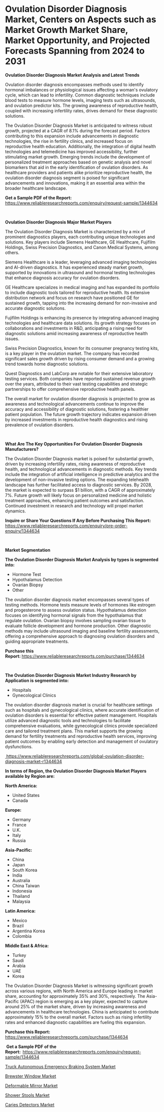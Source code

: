 <p><h1>Ovulation Disorder Diagnosis Market, Centers on Aspects such as Market Growth Market Share, Market Opportunity, and Projected Forecasts Spanning from 2024 to 2031</h1></p><p><strong>Ovulation Disorder Diagnosis Market Analysis and Latest Trends</strong></p>
<p><p>Ovulation disorder diagnosis encompasses methods used to identify hormonal imbalances or physiological issues affecting a woman's ovulatory cycle, which can lead to infertility. Common diagnostic techniques include blood tests to measure hormone levels, imaging tests such as ultrasounds, and ovulation predictor kits. The growing awareness of reproductive health, coupled with increasing infertility rates, drives demand for these diagnostic solutions.</p><p>The Ovulation Disorder Diagnosis Market is anticipated to witness robust growth, projected at a CAGR of 8.1% during the forecast period. Factors contributing to this expansion include advancements in diagnostic technologies, the rise in fertility clinics, and increased focus on reproductive health education. Additionally, the integration of digital health technologies and telemedicine has improved accessibility, further stimulating market growth. Emerging trends include the development of personalized treatment approaches based on genetic analysis and novel biomarkers that aid in the early identification of ovulation disorders. As healthcare providers and patients alike prioritize reproductive health, the ovulation disorder diagnosis segment is poised for significant advancements and innovations, making it an essential area within the broader healthcare landscape.</p></p>
<p><strong>Get a Sample PDF of the Report:&nbsp;</strong> <a href="https://www.reliableresearchreports.com/enquiry/request-sample/1344634?utm_campaign=118&utm_medium=2&utm_source=Github&utm_content=ia&utm_term=30092024&utm_id=ovulation-disorder-diagnosis">https://www.reliableresearchreports.com/enquiry/request-sample/1344634</a></p>
<p>&nbsp;</p>
<p><strong>Ovulation Disorder Diagnosis Major Market Players</strong></p>
<p><p>The Ovulation Disorder Diagnosis Market is characterized by a mix of prominent diagnostics players, each contributing unique technologies and solutions. Key players include Siemens Healthcare, GE Healthcare, Fujifilm Holdings, Swiss Precision Diagnostics, and Canon Medical Systems, among others.</p><p>Siemens Healthcare is a leader, leveraging advanced imaging technologies and AI-driven diagnostics. It has experienced steady market growth, supported by innovations in ultrasound and hormonal testing technologies that enhance diagnosis accuracy for ovulation disorders.</p><p>GE Healthcare specializes in medical imaging and has expanded its portfolio to include diagnostic tools tailored for reproductive health. Its extensive distribution network and focus on research have positioned GE for sustained growth, tapping into the increasing demand for non-invasive and accurate diagnostic solutions.</p><p>Fujifilm Holdings is enhancing its presence by integrating advanced imaging technologies and healthcare data solutions. Its growth strategy focuses on collaborations and investments in R&D, anticipating a rising need for diagnostic solutions amid increasing awareness of reproductive health issues.</p><p>Swiss Precision Diagnostics, known for its consumer pregnancy testing kits, is a key player in the ovulation market. The company has recorded significant sales growth driven by rising consumer demand and a growing trend towards home diagnostic solutions.</p><p>Quest Diagnostics and LabCorp are notable for their extensive laboratory testing services. Both companies have reported sustained revenue growth over the years, attributed to their vast testing capabilities and strategic partnerships to offer comprehensive reproductive health panels.</p><p>The overall market for ovulation disorder diagnosis is projected to grow as awareness and technological advancements continue to improve the accuracy and accessibility of diagnostic solutions, fostering a healthier patient population. The future growth trajectory indicates expansion driven by increased investments in reproductive health diagnostics and rising prevalence of ovulation disorders.</p></p>
<p>&nbsp;</p>
<p><strong>What Are The Key Opportunities For Ovulation Disorder Diagnosis Manufacturers?</strong></p>
<p><p>The Ovulation Disorder Diagnosis market is poised for substantial growth, driven by increasing infertility rates, rising awareness of reproductive health, and technological advancements in diagnostic methods. Key trends include the integration of artificial intelligence in predictive analytics and the development of non-invasive testing options. The expanding telehealth landscape has further facilitated access to diagnostic services. By 2028, the market is expected to surpass $1 billion, with a CAGR of approximately 7%. Future growth will likely focus on personalized medicine and holistic treatment approaches, enhancing patient outcomes and satisfaction. Continued investment in research and technology will propel market dynamics.</p></p>
<p><strong>Inquire or Share Your Questions If Any Before Purchasing This Report:</strong> <a href="https://www.reliableresearchreports.com/enquiry/pre-order-enquiry/1344634?utm_campaign=118&utm_medium=2&utm_source=Github&utm_content=ia&utm_term=30092024&utm_id=ovulation-disorder-diagnosis">https://www.reliableresearchreports.com/enquiry/pre-order-enquiry/1344634</a></p>
<p>&nbsp;</p>
<p><strong>Market Segmentation</strong></p>
<p><strong>The Ovulation Disorder Diagnosis Market Analysis by types is segmented into:</strong></p>
<p><ul><li>Hormone Test</li><li>Hypothalamus Detection</li><li>Ovarian Biopsy</li><li>Other</li></ul></p>
<p><p>The ovulation disorder diagnosis market encompasses several types of testing methods. Hormone tests measure levels of hormones like estrogen and progesterone to assess ovulation status. Hypothalamus detection focuses on identifying hormonal signals from the hypothalamus that regulate ovulation. Ovarian biopsy involves sampling ovarian tissue to evaluate follicle development and hormone production. Other diagnostic methods may include ultrasound imaging and baseline fertility assessments, offering a comprehensive approach to diagnosing ovulation disorders and guiding appropriate treatments.</p></p>
<p><strong>Purchase this Report:&nbsp;</strong><a href="https://www.reliableresearchreports.com/purchase/1344634?utm_campaign=118&utm_medium=2&utm_source=Github&utm_content=ia&utm_term=30092024&utm_id=ovulation-disorder-diagnosis">https://www.reliableresearchreports.com/purchase/1344634</a></p>
<p>&nbsp;</p>
<p><strong>The Ovulation Disorder Diagnosis Market Industry Research by Application is segmented into:</strong></p>
<p><ul><li>Hospitals</li><li>Gynecological Clinics</li></ul></p>
<p><p>The ovulation disorder diagnosis market is crucial for healthcare settings such as hospitals and gynecological clinics, where accurate identification of ovulation disorders is essential for effective patient management. Hospitals utilize advanced diagnostic tools and technologies to facilitate comprehensive evaluations, while gynecological clinics provide specialized care and tailored treatment plans. This market supports the growing demand for fertility treatments and reproductive health services, improving patient outcomes by enabling early detection and management of ovulatory dysfunctions.</p></p>
<p><a href="https://www.reliableresearchreports.com/global-ovulation-disorder-diagnosis-market-r1344634?utm_campaign=118&utm_medium=2&utm_source=Github&utm_content=ia&utm_term=30092024&utm_id=ovulation-disorder-diagnosis">&nbsp;https://www.reliableresearchreports.com/global-ovulation-disorder-diagnosis-market-r1344634</a></p>
<p><strong>In terms of Region, the Ovulation Disorder Diagnosis Market Players available by Region are:</strong></p>
<p>
    <p> <strong> North America: </strong>
        <ul>
            <li>United States</li>
            <li>Canada</li>
        </ul>
        </p> 
    <p> <strong> Europe: </strong>
        <ul>
            <li>Germany</li>
            <li>France</li>
            <li>U.K.</li>
            <li>Italy</li>
            <li>Russia</li>
        </ul>
        </p> 
    <p> <strong> Asia-Pacific: </strong>
        <ul>
            <li>China</li>
            <li>Japan</li>
            <li>South Korea</li>
            <li>India</li>
            <li>Australia</li>
            <li>China Taiwan</li>
            <li>Indonesia</li>
            <li>Thailand</li>
            <li>Malaysia</li>
        </ul>
        </p> 
    <p> <strong> Latin America: </strong>
        <ul>
            <li>Mexico</li>
            <li>Brazil</li>
            <li>Argentina Korea</li>
            <li>Colombia</li>
        </ul>
        </p> 
    <p> <strong> Middle East & Africa: </strong>
        <ul>
            <li>Turkey</li>
            <li>Saudi</li>
            <li>Arabia</li>
            <li>UAE</li>
            <li>Korea</li>
        </ul>
    </p>
    </p>
<p><p>The Ovulation Disorder Diagnosis Market is witnessing significant growth across various regions, with North America and Europe leading in market share, accounting for approximately 35% and 30%, respectively. The Asia-Pacific (APAC) region is emerging as a key player, expected to capture around 25% of the market share, driven by increasing awareness and advancements in healthcare technologies. China is anticipated to contribute approximately 15% to the overall market. Factors such as rising infertility rates and enhanced diagnostic capabilities are fueling this expansion.</p></p>
<p><strong>Purchase this Report: </strong><a href="https://www.reliableresearchreports.com/purchase/1344634?utm_campaign=118&utm_medium=2&utm_source=Github&utm_content=ia&utm_term=30092024&utm_id=ovulation-disorder-diagnosis">https://www.reliableresearchreports.com/purchase/1344634</a></p>
<p>&nbsp;<strong>Get a Sample PDF of the Report:&nbsp;&nbsp;</strong><a href="https://www.reliableresearchreports.com/enquiry/request-sample/1344634?utm_campaign=118&utm_medium=2&utm_source=Github&utm_content=ia&utm_term=30092024&utm_id=ovulation-disorder-diagnosis">https://www.reliableresearchreports.com/enquiry/request-sample/1344634</a></p>
<p><strong></strong></p>
<p><p><a href="https://github.com/MoonZANDRA/Market-Research-Report-List-1/blob/main/truck-autonomous-emergency-braking-system-market.md?utm_campaign=118&utm_medium=2&utm_source=Github&utm_content=ia&utm_term=30092024&utm_id=ovulation-disorder-diagnosis">Truck Autonomous Emergency Braking System Market</a></p><p><a href="https://issuu.com/reportprime-2/docs/brewster-window-market-size-2030.pp_e024b44c5452c6?utm_campaign=118&utm_medium=2&utm_source=Github&utm_content=ia&utm_term=30092024&utm_id=ovulation-disorder-diagnosis">Brewster Window Market</a></p><p><a href="https://issuu.com/reportprime-2/docs/deformable-mirror-market-size-2030._627f595898da63?utm_campaign=118&utm_medium=2&utm_source=Github&utm_content=ia&utm_term=30092024&utm_id=ovulation-disorder-diagnosis">Deformable Mirror Market</a></p><p><a href="https://www.linkedin.com/pulse/shower-stools-market-segmentation-geographical-regions-forcast-d0rce?utm_campaign=118&utm_medium=2&utm_source=Github&utm_content=ia&utm_term=30092024&utm_id=ovulation-disorder-diagnosis">Shower Stools Market</a></p><p><a href="https://www.linkedin.com/pulse/global-caries-detectors-market-product-type-application-mfj2e?utm_campaign=118&utm_medium=2&utm_source=Github&utm_content=ia&utm_term=30092024&utm_id=ovulation-disorder-diagnosis">Caries Detectors Market</a></p></p>